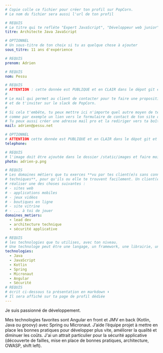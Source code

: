```yaml
---
# Copie colle ce fichier pour créer ton profil sur PopCorn.
# Le nom du fichier sera aussi l'url de ton profil

# REQUIS
# Le titre qui te refléte "Expert JavaScript", "Développeur web junior"
titre: Architecte Java JavaScript

# OPTIONNEL
# Un sous-titre de ton choix si tu as quelque chose à ajouter
sous_titre: 11 ans d'expérience

# REQUIS
prenom: Adrien

# REQUIS
nom: Pessu

# REQUIS
# ATTENTION : cette donnée est PUBLIQUE et en CLAIR dans le dépot git et sur le site
#
# Le mail qui permet au client de contacter pour te faire une proposition de projet
# et de t'inviter sur le slack de PopCorn.
#
# Si cela t'embête, tu peux mettre ici n'importe quel autre moyen de te contacter,
# comme par exemple un lien vers le formulaire de contact de ton site ou vers ton linkedin.
# Tu peux aussi créer une adresse mail pro et la rediriger vers ta boîte mail perso
mail: adrien@pessu.net

# OPTIONNEL
# ATTENTION cette donnée est PUBLIQUE et en CLAIR dans le dépot git et sur le site
telephone:

# REQUIS
# l'image doit être ajoutée dans le dossier /static/images et faire moins de 100ko ! Sa hauteur affichée sur le site sera de 300px, elle s'adaptera comme elle peut au responsive avec du css.
photo: adrien-p.png

# REQUIS
# Les domaines métiers que tu exerces **vu par tes client(e)s sans connaissances
# techniques**, pour qu'ils ou elle te trouvent facilement. Un client(e) veut par exemple
# réaliser une des choses suivantes :
# - sites web
# - applications mobiles
# - jeux vidéos
# - boutiques en ligne
# - site vitrine
# - ... à toi de jouer
domaines_metiers:
  - lead dev
  - architecture technique
  - sécurité applicative

# REQUIS
# les technologies que tu utilises, avec ton niveau.
# Une technologe peut être une langage, un framework, une librairie, un CMS ...
technologies:
  - Java
  - JavaScript
  - Kotlin
  - Spring
  - Micronaut
  - Angular
  - Sécurité
# REQUIS
# écrit ci-dessous ta présentation en markdown ⬇️
# Il sera affiché sur ta page de profil dédiée
---
```


Je suis passionné de développement.

Mes technologies favorites sont Angular en front et JMV en back (Kotlin, Java ou groovy) avec Spring ou Micronaut.
J’aide l’équipe projet à mettre en place les bonnes pratiques pour développer plus vite, améliorer la qualité et diminuer les coûts.
J'ai un attrait particulier pour la sécurité applicative (découverte de failles, mise en place de bonnes pratiques, architecture, OWASP, shift left).
